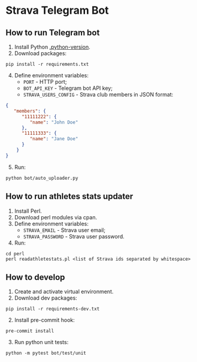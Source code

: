 # Strava Telegram Bot

## How to run Telegram bot

1. Install Python [.python-version](bot/.python-version).
3. Download packages:
```shell
pip install -r requirements.txt
```
4. Define environment variables:
   - `PORT` - HTTP port;
   - `BOT_API_KEY` - Telegram bot API key;
   - `STRAVA_USERS_CONFIG` - Strava club members in JSON format:
```json
{
   "members": {
      "11111222": {
         "name": "John Doe"
      },
      "11111333": {
         "name": "Jane Doe"
      }
    }
}
```
5. Run:
```shell
python bot/auto_uploader.py
```

## How to run athletes stats updater

1. Install Perl.
2. Download perl modules via cpan.
3. Define environment variables:
   - `STRAVA_EMAIL` - Strava user email;
   - `STRAVA_PASSWORD` - Strava user password.
4. Run:
```shell
cd perl
perl readathletestats.pl <list of Strava ids separated by whitespace>
```

## How to develop

1. Create and activate virtual environment.
2. Download dev packages:
```shell
pip install -r requirements-dev.txt
```

2. Install pre-commit hook:
```shell
pre-commit install
```

3. Run python unit tests:
```shell
python -m pytest bot/test/unit
```
